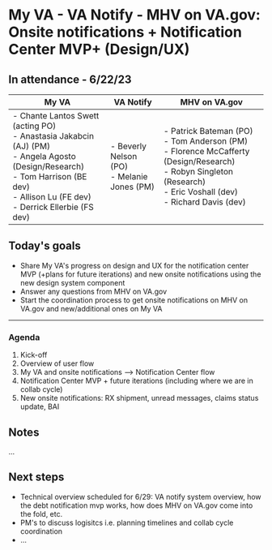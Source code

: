 # My VA - VA Notify - MHV on VA.gov: Onsite notifications + Notification Center MVP+ (Design/UX)

## In attendance - 6/22/23
| My VA | VA Notify | MHV on VA.gov |
|----------------------------------|-----------------------|-----------------------------------------------|
|- Chante Lantos Swett (acting PO) <br/>- Anastasia Jakabcin (AJ) (PM) <br/>- Angela Agosto (Design/Research) <br/>- Tom Harrison (BE dev) <br/>- Allison Lu (FE dev) <br/>- Derrick Ellerbie (FS dev)| - Beverly Nelson (PO) <br/>- Melanie Jones (PM) | - Patrick Bateman (PO) <br/>- Tom Anderson (PM) <br/>- Florence McCafferty (Design/Research) <br/>- Robyn Singleton (Research) <br/>- Eric Voshall (dev) <br/>- Richard Davis (dev)|

## Today's goals
- Share My VA's progress on design and UX for the notification center MVP (+plans for future iterations) and new onsite notifications using the new design system component
- Answer any questions from MHV on VA.gov
- Start the coordination process to get onsite notifications on MHV on VA.gov and new/additional ones on My VA 
______
### Agenda
1. Kick-off
2. Overview of user flow
3. My VA and onsite notifications --> Notification Center flow
4. Notification Center MVP + future iterations (including where we are in collab cycle) 
5. New onsite notifications: RX shipment, unread messages, claims status update, BAI


## Notes
...


## Next steps
- Technical overview scheduled for 6/29: VA notify system overview, how the debt notification mvp works, how does MHV on VA.gov come into the fold, etc.
- PM's to discuss logisitcs i.e. planning timelines and collab cycle coordination
- ...


